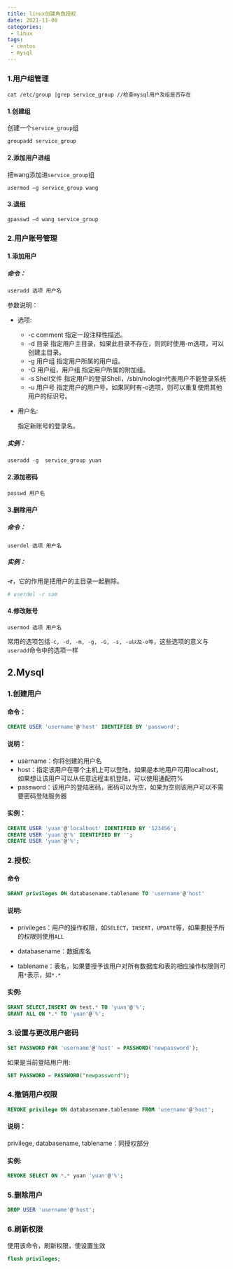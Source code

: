 ```yaml
---
title: linux创建角色授权
date: 2021-11-08
categories:
 - linux
tags:
 - centos
 - mysql
---
```

### 1.用户组管理

```shell
cat /etc/group |grep service_group //检查mysql用户及组是否存在
```

#### 1.创建组

创建一个`service_group`组

```shell
groupadd service_group
```

#### 2.添加用户进组

把wang添加进`service_group`组

```shell
usermod –g service_group wang
```

#### 3.退组

```shell
gpasswd –d wang service_group 
```



### 2.用户账号管理

#### 1.添加用户

##### 命令：

```bash
useradd 选项 用户名
```

参数说明：

- 选项:

  - -c comment 指定一段注释性描述。
  - -d 目录 指定用户主目录，如果此目录不存在，则同时使用-m选项，可以创建主目录。
  - -g 用户组 指定用户所属的用户组。
  - -G 用户组，用户组 指定用户所属的附加组。
  - -s Shell文件 指定用户的登录Shell，/sbin/nologin代表用户不能登录系统
  - -u 用户号 指定用户的用户号，如果同时有-o选项，则可以重复使用其他用户的标识号。

- 用户名:

  指定新账号的登录名。 

##### 实例：

```shell
useradd -g  service_group yuan 
```

#### 2.添加密码

```shell
passwd 用户名
```



#### 3.删除用户

##### 命令：

```shell
userdel 选项 用户名
```

##### 实例：

 **-r**，它的作用是把用户的主目录一起删除。 

```bash
# userdel -r sam
```

#### 4.修改账号

```shell
usermod 选项 用户名
```

 常用的选项包括`-c, -d, -m, -g, -G, -s, -u以及-o等`，这些选项的意义与`useradd`命令中的选项一样 



## 2.Mysql

### 1.创建用户

#### 命令：

```sql
CREATE USER 'username'@'host' IDENTIFIED BY 'password';
```

#### 说明：

- username：你将创建的用户名
- host：指定该用户在哪个主机上可以登陆，如果是本地用户可用localhost，如果想让该用户可以从任意远程主机登陆，可以使用通配符%
- password：该用户的登陆密码，密码可以为空，如果为空则该用户可以不需要密码登陆服务器

#### 实例：

```sql
CREATE USER 'yuan'@'localhost' IDENTIFIED BY '123456';
CREATE USER 'yuan'@'%' IDENTIFIED BY '';
CREATE USER 'yuan'@'%';
```

### 2.授权:

#### 命令

```sql
GRANT privileges ON databasename.tablename TO 'username'@'host'
```

#### 说明:

- privileges：用户的操作权限，如`SELECT`，`INSERT`，`UPDATE`等，如果要授予所的权限则使用`ALL` 

- databasename：数据库名

- tablename：表名，如果要授予该用户对所有数据库和表的相应操作权限则可用`*`表示，如`*.*`

#### 实例:

```sql
GRANT SELECT,INSERT ON test.* TO 'yuan'@'%';
GRANT ALL ON *.* TO 'yuan'@'%';
```

### 3.设置与更改用户密码

```sql
SET PASSWORD FOR 'username'@'host' = PASSWORD('newpassword');
```

 如果是当前登陆用户用: 

```sql
SET PASSWORD = PASSWORD("newpassword");
```

### 4.撤销用户权限

```sql
REVOKE privilege ON databasename.tablename FROM 'username'@'host';
```

#### 说明：

privilege, databasename, tablename：同授权部分

#### 实例:

```sql
REVOKE SELECT ON *.* yuan 'yuan'@'%';
```

### 5.删除用户

```sql
DROP USER 'username'@'host';
```

### 6.刷新权限

  使用该命令，刷新权限，使设置生效 

```sql
flush privileges;
```
